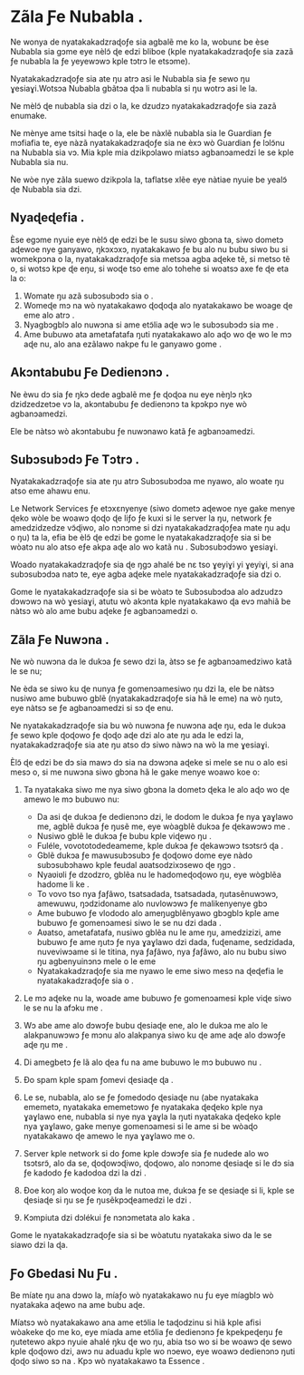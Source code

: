 # Zãla Ƒe Nubabla .

Ne wonya de nyatakakadzraɖoƒe sia agbalẽ me ko la, wobunɛ be èse Nubabla sia gɔme eye nèlɔ̃ ɖe edzi bliboe (kple nyatakakadzraɖoƒe sia zazã ƒe nubabla la ƒe yeyewɔwɔ kple tɔtrɔ le etsɔme).

Nyatakakadzraɖoƒe sia ate ŋu atrɔ asi le Nubabla sia ƒe sewo ŋu ɣesiaɣi.Wotsɔa Nubabla gbãtɔa ɖɔa li nubabla si ŋu wotrɔ asi le la.

Ne mèlɔ̃ ɖe nubabla sia dzi o la, ke dzudzɔ nyatakakadzraɖoƒe sia zazã enumake.

Ne mènye ame tsitsi haɖe o la, ele be nàxlẽ nubabla sia le Guardian ƒe mɔfiafia te, eye nàzã nyatakakadzraɖoƒe sia ne èxɔ wò Guardian ƒe lɔlɔ̃nu na Nubabla sia vɔ. Mia kple mia dzikpɔlawo miatsɔ agbanɔamedzi le se kple Nubabla sia nu.

Ne wòe nye zãla suewo dzikpɔla la, taflatse xlẽe eye nàtiae nyuie be yealɔ̃ ɖe Nubabla sia dzi.

## Nyaɖeɖefia .

Èse egɔme nyuie eye nèlɔ̃ ɖe edzi be le susu siwo gbɔna ta, siwo dometɔ aɖewoe nye ganyawo, ŋkɔxɔxɔ, nyatakakawo ƒe bu alo nu bubu siwo bu si womekpɔna o la, nyatakakadzraɖoƒe sia metsɔa agba aɖeke tẽ, si metso tẽ o, si wotsɔ kpe ɖe eŋu, si woɖe tso eme alo tohehe si woatsɔ axe fe ɖe eta la o:

1. Womate ŋu azã subɔsubɔdɔ sia o .
1. Womeɖe mɔ na wò nyatakakawo ɖoɖoɖa alo nyatakakawo be woage ɖe eme alo atrɔ .
1. Nyagbɔgblɔ alo nuwɔna si ame etɔ̃lia aɖe wɔ le subɔsubɔdɔ sia me .
1. Ame bubuwo ata ametafatafa ŋuti nyatakakawo alo aɖo wo ɖe wo le mɔ aɖe nu, alo ana ezãlawo nakpe fu le ganyawo gome .

## Akɔntabubu Ƒe Dedienɔnɔ .

Ne èwu dɔ sia ƒe ŋkɔ dede agbalẽ me ƒe ɖoɖoa nu eye nèŋlɔ ŋkɔ dzidzedzetɔe vɔ la, akɔntabubu ƒe dedienɔnɔ ta kpɔkpɔ nye wò agbanɔamedzi.

Ele be nàtsɔ wò akɔntabubu ƒe nuwɔnawo katã ƒe agbanɔamedzi.

## Subɔsubɔdɔ Ƒe Tɔtrɔ .

Nyatakakadzraɖoƒe sia ate ŋu atrɔ Subɔsubɔdɔa me nyawo, alo woate ŋu atso eme ahawu enu.

Le Network Services ƒe etɔxɛnyenye (siwo dometɔ aɖewoe nye gake menye ɖeko wòle be woawɔ ɖoɖo ɖe liƒo ƒe kuxi si le server la ŋu, network ƒe amedzidzedze vɔ̃ɖiwo, alo nɔnɔme si dzi nyatakakadzraɖoƒea mate ŋu aɖu o ŋu) ta la, efia be èlɔ̃ ɖe edzi be gome le nyatakakadzraɖoƒe sia si be wòatɔ nu alo atso eƒe akpa aɖe alo wo katã nu . Subɔsubɔdɔwo ɣesiaɣi.

Woado nyatakakadzraɖoƒe sia ɖe ŋgɔ ahalé be nɛ tso ɣeyiɣi yi ɣeyiɣi, si ana subɔsubɔdɔa natɔ te, eye agba aɖeke mele nyatakakadzraɖoƒe sia dzi o.

Gome le nyatakakadzraɖoƒe sia si be wòatɔ te Subɔsubɔdɔa alo adzudzɔ dɔwɔwɔ na wò ɣesiaɣi, atutu wò akɔnta kple nyatakakawo ɖa evɔ mahiã be nàtsɔ wò alo ame bubu aɖeke ƒe agbanɔamedzi o.

## Zãla Ƒe Nuwɔna .

Ne wò nuwɔna da le dukɔa ƒe sewo dzi la, àtsɔ se ƒe agbanɔamedziwo katã le se nu;

Ne èda se siwo ku ɖe nunya ƒe gomenɔamesiwo ŋu dzi la, ele be nàtsɔ nusiwo ame bubuwo gblẽ (nyatakakadzraɖoƒe sia hã le eme) na wò ŋutɔ, eye nàtsɔ se ƒe agbanɔamedzi si sɔ ɖe enu.

Ne nyatakakadzraɖoƒe sia bu wò nuwɔna ƒe nuwɔna aɖe ŋu, eda le dukɔa ƒe sewo kple ɖoɖowo ƒe ɖoɖo aɖe dzi alo ate ŋu ada le edzi la, nyatakakadzraɖoƒe sia ate ŋu atso dɔ siwo nàwɔ na wò la me ɣesiaɣi.

Èlɔ̃ ɖe edzi be dɔ sia mawɔ dɔ sia na dɔwɔna aɖeke si mele se nu o alo esi mesɔ o, si me nuwɔna siwo gbɔna hã le gake menye woawo koe o:

1. Ta nyatakaka siwo me nya siwo gbɔna la dometɔ ɖeka le alo aɖo wo ɖe amewo le mɔ bubuwo nu:

   * Da asi ɖe dukɔa ƒe dedienɔnɔ dzi, le dodom le dukɔa ƒe nya ɣaɣlawo me, agblẽ dukɔa ƒe ŋusẽ me, eye wòagblẽ dukɔa ƒe ɖekawɔwɔ me .
   * Nusiwo gblẽ le dukɔa ƒe bubu kple viɖewo ŋu .
   * Fuléle, vovototodedeameme, kple dukɔa ƒe ɖekawɔwɔ tsɔtsrɔ̃ ɖa .
   * Gblẽ dukɔa ƒe mawusubɔsubɔ ƒe ɖoɖowo dome eye nàdo subɔsubɔhawo kple feudal aʋatsodzixɔsewo ɖe ŋgɔ .
   * Nyaʋiʋli ƒe dzodzro, gblẽa nu le hadomeɖoɖowo ŋu, eye wògblẽa hadome li ke .
   * To vovo tso nya ƒaƒãwo, tsatsadada, tsatsadada, ŋutasẽnuwɔwɔ, amewuwu, ŋɔdzidoname alo nuvlowɔwɔ ƒe malikenyenye gbɔ
   * Ame bubuwo ƒe vlododo alo ameŋugblẽnyawo gbɔgblɔ kple ame bubuwo ƒe gomenɔamesi siwo le se nu dzi dada .
   * Aʋatso, ametafatafa, nusiwo gblẽa nu le ame ŋu, amedzizizi, ame bubuwo ƒe ame ŋutɔ ƒe nya ɣaɣlawo dzi dada, fuɖename, sedzidada, nuveviwɔame si le titina, nya ƒaƒãwo, nya ƒaƒãwo, alo nu bubu siwo ŋu agbenyuinɔnɔ mele o le eme
   * Nyatakakadzraɖoƒe sia me nyawo le eme siwo mesɔ na ɖeɖefia le nyatakakadzraɖoƒe sia o .

1. Le mɔ aɖeke nu la, woade ame bubuwo ƒe gomenɔamesi kple viɖe siwo le se nu la afɔku me .
1. Wɔ abe ame alo dɔwɔƒe bubu ɖesiaɖe ene, alo le dukɔa me alo le alakpanuwɔwɔ ƒe mɔnu alo alakpanya siwo ku ɖe ame aɖe alo dɔwɔƒe aɖe ŋu me .
1. Di amegbetɔ ƒe lã alo ɖea fu na ame bubuwo le mɔ bubuwo nu .
1. Ðo spam kple spam ƒomevi ɖesiaɖe ɖa .
1. Le se, nubabla, alo se ƒe ƒomedodo ɖesiaɖe nu (abe nyatakaka ememetɔ, nyatakaka ememetɔwo ƒe nyatakaka ɖeɖeko kple nya ɣaɣlawo ene, nubabla si nye nya ɣaɣla la ŋuti nyatakaka ɖeɖeko kple nya ɣaɣlawo, gake menye gomenɔamesi si le ame si be wòaɖo nyatakakawo ɖe amewo le nya ɣaɣlawo me o.
1. Server kple network si do ƒome kple dɔwɔƒe sia ƒe nudede alo wo tsɔtsrɔ̃, alo da se, ɖoɖowɔɖiwo, ɖoɖowo, alo nɔnɔme ɖesiaɖe si le dɔ sia ƒe kadodo ƒe kadodoa dzi la dzi .
1. Ðoe koŋ alo woɖoe koŋ da le nutoa me, dukɔa ƒe se ɖesiaɖe si li, kple se ɖesiaɖe si ŋu se ƒe ŋusẽkpɔɖeamedzi le dzi .
1. Kɔmpiuta dzi dɔlékui ƒe nɔnɔmetata alo kaka .

Gome le nyatakakadzraɖoƒe sia si be wòatutu nyatakaka siwo da le se siawo dzi la ɖa.

## Ƒo Gbedasi Nu Ƒu .

Be míate ŋu ana dɔwo la, míaƒo wò nyatakakawo nu ƒu eye míagblɔ wò nyatakaka aɖewo na ame bubu aɖe.

Míatsɔ wò nyatakakawo ana ame etɔ̃lia le taɖodzinu si hiã kple afisi wòakeke ɖo me ko, eye míada ame etɔ̃lia ƒe dedienɔnɔ ƒe kpekpeɖeŋu ƒe ŋutetewo akpɔ nyuie ahalé ŋku ɖe wo ŋu, abia tso wo si be woawɔ ɖe sewo kple ɖoɖowo dzi, awɔ nu aduadu kple wo nɔewo, eye woawɔ dedienɔnɔ ŋuti ɖoɖo siwo sɔ na . Kpɔ wò nyatakakawo ta Essence .